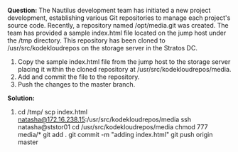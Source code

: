 **Question:**
The Nautilus development team has initiated a new project development, establishing various Git repositories to manage each project's source code. 
Recently, a repository named /opt/media.git was created. 
The team has provided a sample index.html file located on the jump host under the /tmp directory. 
This repository has been cloned to /usr/src/kodekloudrepos on the storage server in the Stratos DC.

1. Copy the sample index.html file from the jump host to the storage server placing it within the cloned repository at /usr/src/kodekloudrepos/media.
2. Add and commit the file to the repository.
3. Push the changes to the master branch.

**Solution:**
1. cd /tmp/
  scp index.html natasha@172.16.238.15:/usr/src/kodekloudrepos/media
  ssh natasha@ststor01 
  cd /usr/src/kodekloudrepos/media
  chmod 777 media/*
  git add .
  git commit -m "adding index.html"
  git push origin master
